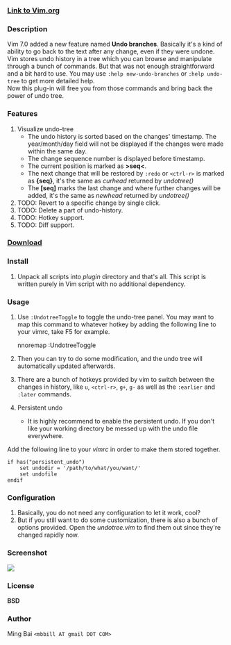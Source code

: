 ### [Link to Vim.org](http://www.vim.org/scripts/script.php?script_id=4177)

### Description
Vim 7.0 added a new feature named **Undo branches**. Basically it's a kind of ability to go back to the text after any change, even if they were undone. Vim stores undo history in a tree which you can browse and manipulate through a bunch of commands. But that was not enough straightforward and a bit hard to use. You may use `:help new-undo-branches` or `:help undo-tree` to get more detailed help.  
Now this plug-in will free you from those commands and bring back the power of undo tree.

### Features
 1. Visualize undo-tree
    * The undo history is sorted based on the changes' timestamp. The year/month/day field will not be displayed if the changes were made within the same day.
    * The change sequence number is displayed before timestamp.
    * The current position is marked as **>seq<**.
    * The next change that will be restored by `:redo` or `<ctrl-r>` is marked as **{seq}**, it's the same as *curhead* returned by *undotree()*
    * The **[seq]** marks the last change and where further changes will be added, it's the same as *newhead* returned by *undotree()*
 1. TODO: Revert to a specific change by single click.
 1. TODO: Delete a part of undo-history.
 1. TODO: Hotkey support.
 1. TODO: Diff support.

### [Download](https://github.com/mbbill/undotree/tags)

### Install
 1. Unpack all scripts into *plugin* directory and that's all. This script is written purely in Vim script with no additional dependency.

### Usage
 1. Use `:UndotreeToggle` to toggle the undo-tree panel. You may want to map this command to whatever hotkey by adding the following line to your vimrc, take F5 for example.

    nnoremap    <F5>    :UndotreeToggle<cr>

 1. Then you can try to do some modification, and the undo tree will automatically updated afterwards.
 1. There are a bunch of hotkeys provided by vim to switch between the changes in history, like `u`, `<ctrl-r>`, `g+`, `g-` as well as the `:earlier` and `:later` commands.
 1. Persistent undo
    * It is highly recommend to enable the persistent undo. If you don't like your working directory be messed up with the undo file everywhere.

Add the following line to your *vimrc* in order to make them stored together.

    if has("persistent_undo")
        set undodir = '/path/to/what/you/want/'
        set undofile
    endif

### Configuration
 1. Basically, you do not need any configuration to let it work, cool?
 1. But if you still want to do some customization, there is also a bunch of options provided. Open the *undotree.vim* to find them out since they're changed rapidly now.

### Screenshot
![](http://files.myopera.com/mbbill/files/undotree.png)

### License
**BSD**

### Author
Ming Bai  `<mbbill AT gmail DOT COM>`
